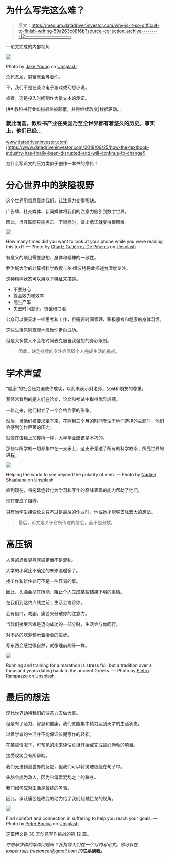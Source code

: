 # 为什么写完这么难？

> 原文：<https://medium.datadriveninvestor.com/why-is-it-so-difficult-to-finish-writing-59a263c88f6b?source=collection_archive---------12----------------------->

—论文完成的内部视角

![](img/01df197306afee28a20528ff4f1da5a4.png)

Photo by [Jake Young](https://unsplash.com/@huskerfan3?utm_source=unsplash&utm_medium=referral&utm_content=creditCopyText) on [Unsplash](https://unsplash.com/s/photos/writing-block?utm_source=unsplash&utm_medium=referral&utm_content=creditCopyText)

杀死恶龙，财富就会等着你。

不，我们不是在谈论电子游戏或幻想小说。

或者，这是投入时间制作大量文本的承诺。

[](https://www.datadriveninvestor.com/2018/09/25/how-the-textbook-industry-has-finally-been-disrupted-and-will-continue-to-change/) [## 教科书行业如何最终被颠覆，并将继续改变|数据驱动…

### 就此而言，教科书产业在美国乃至全世界都有着悠久的历史。事实上，他们已经…

www.datadriveninvestor.com](https://www.datadriveninvestor.com/2018/09/25/how-the-textbook-industry-has-finally-been-disrupted-and-will-continue-to-change/) 

为什么写论文的压力类似于创作一本书的挣扎？

# 分心世界中的狭隘视野

这个世界用信息轰炸我们，让注意力变得稀缺。

广告牌、社交媒体、新闻媒体将我们的注意力吸引到数字世界。

因此，当互联网只需点击一下鼠标时，做出承诺就变得很困难。

![](img/dfadf0033b67d4d8fe5ea0f3cbe66ee9.png)

How many times did you want to look at your phone while you were reading this text? — Photo by [Charlz Gutiérrez De Piñeres](https://unsplash.com/@charlz?utm_source=unsplash&utm_medium=referral&utm_content=creditCopyText) on [Unsplash](https://unsplash.com/s/photos/distraction?utm_source=unsplash&utm_medium=referral&utm_content=creditCopyText)

有意义的项目需要思想、身体和精神的一致性。

乔治城大学的计算机科学教授卡尔·纽波特将此描述为深度专注。

这种精神状态可以用以下特征来描述。

*   不要分心
*   提高效力和效率
*   高生产率
*   失去时间意识，饥饿和口渴

公众可以像天才一样思考和工作，但需要时间管理、积极思考和健康的身体习惯。

这些生活原则直观地激励你走向成功。

但是大多数人不会花时间去克服自我强加的身心限制。

> 因此，缺乏持续的专注会阻碍个人完成生活的挑战。

# 学术声望

“健康”的社会压力迫使你成功，以此来表示对老师、父母和朋友的尊重。

我经常看到的是人们在论文、论文和考试中取得优异成绩。

一路走来，他们树立了一个合格作家的形象。

然后，当他们被要求坐下来，花两到三个月的时间专注于他们选择的主题时，他们会感到创作巨著的压力。

就像在蛋糕上加樱桃一样，大学毕业应该是不朽的。

那些年所学的一切都集中在一支矛上，这支矛穿透了所有的科学教条；照亮世界的进程。

![](img/f42d3e0db09ab77740d5edb2cf782bd9.png)

Helping the world to see beyond the polarity of men. — Photo by [Nadine Shaabana](https://unsplash.com/@nadineshaabana?utm_source=unsplash&utm_medium=referral&utm_content=creditCopyText) on [Unsplash](https://unsplash.com/s/photos/light?utm_source=unsplash&utm_medium=referral&utm_content=creditCopyText)

直到现在，将拖延症转化为学习和写作的巅峰表现的能力帮助了他们。

现在变成了阻碍。

只有当学生接受论文只不过是最后的作业时，他或她才能够去除宏大的想法。

> 最后，论文是关于它所传递的信息，而不是分数。

# 高压锅

人类的思维更喜欢稳定而不是混乱。

大学的小窝比不确定的未来温暖多了。

找工作和新住处可不是一件容易的事。

因此，头脑会尽其所能，阻止个人完成某些结果不明的事情。

在我们到达终点线之前；生活会考验你。

会有借口，戏剧，痛苦来分散你的注意力。

当我们接受苦难是迈向成功的一部分时，生活会与你同行。

对不适的欢迎预示着活着的进步。

写东西会感觉很自然，就像睡前刷牙一样。

![](img/504f9c6987406a117ee39b33c38c5537.png)

Running and training for a marathon is stress full, but a tradition over a thousand years dating back to the ancient Greeks. — Photo by [Pietro Rampazzo](https://unsplash.com/@peterampazzo?utm_source=unsplash&utm_medium=referral&utm_content=creditCopyText) on [Unsplash](https://unsplash.com/s/photos/marathon?utm_source=unsplash&utm_medium=referral&utm_content=creditCopyText)

# 最后的想法

现代世界劫持我们的注意力去做大事。

但是有了活力、智慧和健康，我们就能集中精力达到天才的生活状态。

过着学者的生活并不能保证长期写作的轻松。

在某些情况下，可预见的未来评估负担开始或完成雄心勃勃的项目。

接受现实会有所帮助。

我们无法预测世界的反应，但我们可以将灵魂缠绕在句子中。

头脑会成为敌人，因为它偏爱混乱之上的秩序。

我们如何应对生活是最终的考验。

因此，承认痛苦是改变的动力给了我们超越巨龙的视角。

![](img/3f44c8df9f5524ac566bd421daa1cbed.png)

Find comfort and connection in suffering to help you reach your goals. — Photo by [Peter Boccia](https://unsplash.com/@peterboccia?utm_source=unsplash&utm_medium=referral&utm_content=creditCopyText) on [Unsplash](https://unsplash.com/s/photos/marathon?utm_source=unsplash&utm_medium=referral&utm_content=creditCopyText)

这篇博文是 30 天创意写作挑战的第 12 篇。

*你想解决你的写作问题吗？我指导人们在一个月内写论文。你可以在 jasper.ruijs.freelancer@gmail.com 的***联系到我。**
